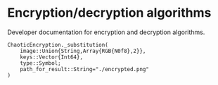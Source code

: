 # Encryption/decryption algorithms

Developer documentation for encryption and decryption algorithms.

```@docs
ChaoticEncryption._substitution(
    image::Union{String,Array{RGB{N0f8},2}},
    keys::Vector{Int64},
    type::Symbol;
    path_for_result::String="./encrypted.png"
)
```